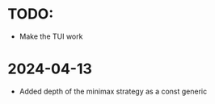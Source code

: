 # TODO:
- Make the TUI work


# 2024-04-13
- Added depth of the minimax strategy as a const generic

